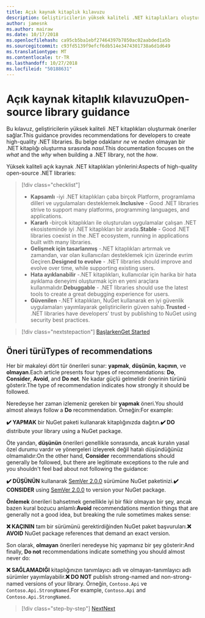 ```yaml
---
title: Açık kaynak kitaplık kılavuzu
description: Geliştiricilerin yüksek kaliteli .NET kitaplıkları oluşturmak en iyi yöntem önerileri.
author: jamesnk
ms.author: mairaw
ms.date: 10/17/2018
ms.openlocfilehash: ca95cb5ba1ebf27464397b7850ac02aabded1a5b
ms.sourcegitcommit: c93fd5139f9efcf6db514e3474301738a6d1d649
ms.translationtype: MT
ms.contentlocale: tr-TR
ms.lasthandoff: 10/27/2018
ms.locfileid: "50188631"
---
```

# <a name="open-source-library-guidance"></a><span data-ttu-id="a4694-103">Açık kaynak kitaplık kılavuzu</span><span class="sxs-lookup"><span data-stu-id="a4694-103">Open-source library guidance</span></span>

<span data-ttu-id="a4694-104">Bu kılavuz, geliştiricilerin yüksek kaliteli .NET kitaplıkları oluşturmak öneriler sağlar.</span><span class="sxs-lookup"><span data-stu-id="a4694-104">This guidance provides recommendations for developers to create high-quality .NET libraries.</span></span> <span data-ttu-id="a4694-105">Bu belge odaklanır *ne* ve *neden* olmayan bir .NET kitaplığı oluşturma sırasında *nasıl*.</span><span class="sxs-lookup"><span data-stu-id="a4694-105">This documentation focuses on the *what* and the *why* when building a .NET library, not the *how*.</span></span>

<span data-ttu-id="a4694-106">Yüksek kaliteli açık kaynak .NET kitaplıkları yönlerini:</span><span class="sxs-lookup"><span data-stu-id="a4694-106">Aspects of high-quality open-source .NET libraries:</span></span>

> [!div class="checklist"]
> * <span data-ttu-id="a4694-107">**Kapsamlı** -iyi .NET kitaplıkları çaba birçok Platform, programlama dilleri ve uygulamaları desteklemek.</span><span class="sxs-lookup"><span data-stu-id="a4694-107">**Inclusive** - Good .NET libraries strive to support many platforms, programming languages, and applications.</span></span>
> * <span data-ttu-id="a4694-108">**Kararlı** -birçok kitaplıkları ile oluşturulan uygulamalar çalışan .NET ekosisteminde iyi .NET kitaplıkları bir arada.</span><span class="sxs-lookup"><span data-stu-id="a4694-108">**Stable** - Good .NET libraries coexist in the .NET ecosystem, running in applications built with many libraries.</span></span>
> * <span data-ttu-id="a4694-109">**Gelişmek için tasarlanmış** -.NET kitaplıkları artırmak ve zamandan, var olan kullanıcıları desteklemek için üzerinde evrim Geçiren.</span><span class="sxs-lookup"><span data-stu-id="a4694-109">**Designed to evolve** - .NET libraries should improve and evolve over time, while supporting existing users.</span></span>
> * <span data-ttu-id="a4694-110">**Hata ayıklanabilir** -.NET kitaplıkları, kullanıcılar için harika bir hata ayıklama deneyimi oluşturmak için en yeni araçlara kullanmalıdır.</span><span class="sxs-lookup"><span data-stu-id="a4694-110">**Debuggable** - .NET libraries should use the latest tools to create a great debugging experience for users.</span></span>
> * <span data-ttu-id="a4694-111">**Güvenilen** -.NET kitaplıkları, NuGet kullanarak en iyi güvenlik uygulamaları yayımlayarak geliştiricilerin güven sahip.</span><span class="sxs-lookup"><span data-stu-id="a4694-111">**Trusted** - .NET libraries have developers' trust by publishing to NuGet using security best practices.</span></span>

> [!div class="nextstepaction"]
> [<span data-ttu-id="a4694-112">Başlarken</span><span class="sxs-lookup"><span data-stu-id="a4694-112">Get Started</span></span>](./get-started.md)

## <a name="types-of-recommendations"></a><span data-ttu-id="a4694-113">Öneri türü</span><span class="sxs-lookup"><span data-stu-id="a4694-113">Types of recommendations</span></span>

<span data-ttu-id="a4694-114">Her bir makaleyi dört tür önerileri sunar: **yapmak**, **düşünün**, **kaçının**, ve **olmayan**.</span><span class="sxs-lookup"><span data-stu-id="a4694-114">Each article presents four types of recommendations: **Do**, **Consider**, **Avoid**, and **Do not**.</span></span> <span data-ttu-id="a4694-115">Ne kadar güçlü gelmelidir önerinin türünü gösterir.</span><span class="sxs-lookup"><span data-stu-id="a4694-115">The type of recommendation indicates how strongly it should be followed.</span></span>

<span data-ttu-id="a4694-116">Neredeyse her zaman izlemeniz gereken bir **yapmak** öneri.</span><span class="sxs-lookup"><span data-stu-id="a4694-116">You should almost always follow a **Do** recommendation.</span></span> <span data-ttu-id="a4694-117">Örneğin:</span><span class="sxs-lookup"><span data-stu-id="a4694-117">For example:</span></span>

<span data-ttu-id="a4694-118">**✔️ YAPMAK** bir NuGet paketi kullanarak kitaplığınızda dağıtın.</span><span class="sxs-lookup"><span data-stu-id="a4694-118">**✔️ DO** distribute your library using a NuGet package.</span></span>

<span data-ttu-id="a4694-119">Öte yandan, **düşünün** önerileri genellikle sonrasında, ancak kuralın yasal özel durumu vardır ve yönergeleri izleyerek değil hatalı düşündüğünüz olmamalıdır:</span><span class="sxs-lookup"><span data-stu-id="a4694-119">On the other hand, **Consider** recommendations should generally be followed, but there are legitimate exceptions to the rule and you shouldn't feel bad about not following the guidance:</span></span>

<span data-ttu-id="a4694-120">**✔️ DÜŞÜNÜN** kullanarak [SemVer 2.0.0](https://semver.org/) sürümüne NuGet paketinizi.</span><span class="sxs-lookup"><span data-stu-id="a4694-120">**✔️ CONSIDER** using [SemVer 2.0.0](https://semver.org/) to version your NuGet package.</span></span>

<span data-ttu-id="a4694-121">**Önlemek** önerileri bahsetmek genellikle iyi bir fikir olmayan bir şey, ancak bazen kural bozucu anlamlı:</span><span class="sxs-lookup"><span data-stu-id="a4694-121">**Avoid** recommendations mention things that are generally not a good idea, but breaking the rule sometimes makes sense:</span></span>

<span data-ttu-id="a4694-122">**❌ KAÇININ** tam bir sürümünü gerektirdiğinden NuGet paket başvuruları.</span><span class="sxs-lookup"><span data-stu-id="a4694-122">**❌ AVOID** NuGet package references that demand an exact version.</span></span>

<span data-ttu-id="a4694-123">Son olarak, **olmayan** önerileri neredeyse hiç yapmanız bir şey gösterir:</span><span class="sxs-lookup"><span data-stu-id="a4694-123">And finally, **Do not** recommendations indicate something you should almost never do:</span></span>

<span data-ttu-id="a4694-124">**❌ SAĞLAMADIĞI** kitaplığınızın tanımlayıcı adlı ve olmayan-tanımlayıcı adlı sürümler yayımlayabilir.</span><span class="sxs-lookup"><span data-stu-id="a4694-124">**❌ DO NOT** publish strong-named and non-strong-named versions of your library.</span></span> <span data-ttu-id="a4694-125">Örneğin, `Contoso.Api` ve `Contoso.Api.StrongNamed`.</span><span class="sxs-lookup"><span data-stu-id="a4694-125">For example, `Contoso.Api` and `Contoso.Api.StrongNamed`.</span></span>

>[!div class="step-by-step"]
[<span data-ttu-id="a4694-126">Next</span><span class="sxs-lookup"><span data-stu-id="a4694-126">Next</span></span>](./get-started.md)

